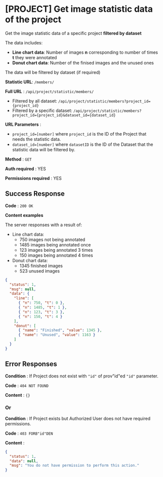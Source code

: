 # [PROJECT] Get **image** statistic data of the project

Get the image statistic data of a specific project __filtered by dataset__

The data includes:
* __Line chart data__: Number of images **n** corresponding to number of times **t** they were annotated
* __Donut chart data__: Number of the finised images and the unused ones

The data will be filtered by dataset (if required)

**Statistic URL**: `/members/`

**Full URL** : `/api/project/statistic/members/`
* Filtered by all dataset: `/api/project/statistic/members?project_id={project_id}`
* Filtered by a specific dataset: `/api/project/statistic/members?project_id={project_id}&dataset_id={dataset_id}`

**URL Parameters** : 
* `project_id=[number]` where `project_id` is the ID of the Project that needs the statistic data.
* `dataset_id=[number]` where `datasetID` is the ID of the Dataset that the statistic data will be filtered by.

**Method** : `GET`

**Auth required** : YES

**Permissions required** : YES

## Success Response

**Code** : `200 OK`

**Content examples**

The server responses with a result of:
* Line chart data:
  * 750 images not being annotated
  * 1485 images being annotated once
  * 123 images being annotated 3 times
  * 150 images being annotated 4 times
* Donut chart data:
  * 1345 finished images
  * 523 unused images

```json
{
  "status": 1,
  "msg": null,
  "data": {
    "line": [
      { "n": 750, "t": 0 },
      { "n": 1485, "t": 1 },
      { "n": 123, "t": 3 },
      { "n": 150, "t": 4 }
    ],
    "donut": [
      { "name": "Finished", "value": 1345 },
      { "name": "Unused", "value": 1163 }
    ]
  }
}
```

## Error Responses

**Condition** : If Project does not exist with `"id"` of prov"id"ed `"id"` parameter.

**Code** : `404 NOT FOUND`

**Content** : `{}`

### Or

**Condition** : If Project exists but Authorized User does not have required
permissions.

**Code** : `403 FORB"id"DEN`

**Content** :

```json
{
  "status": 1,
  "data": null,
  "msg": "You do not have permission to perform this action."
}
```
